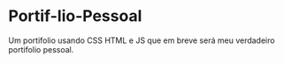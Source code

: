 # Portif-lio-Pessoal
Um portifolio usando CSS HTML e JS  que em breve será meu verdadeiro portifolio pessoal.
